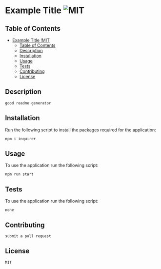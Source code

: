 # Example Title ![MIT](https://img.shields.io/static/v1?label=MIT&message=License&color=green)

## Table of Contents

- [Example Title !MIT](#example-title-)
  - [Table of Contents](#table-of-contents)
  - [Description](#description)
  - [Installation](#installation)
  - [Usage](#usage)
  - [Tests](#tests)
  - [Contributing](#contributing)
  - [License](#license)

## Description

```
good readme generator
```

## Installation

Run the following script to install the packages required for the application:

```
npm i inquirer
```

## Usage

To use the application run the following script:

```
npm run start
```

## Tests

To use the application run the following script:

```
none
```

## Contributing

```
submit a pull request
```

## License

```
MIT
```
